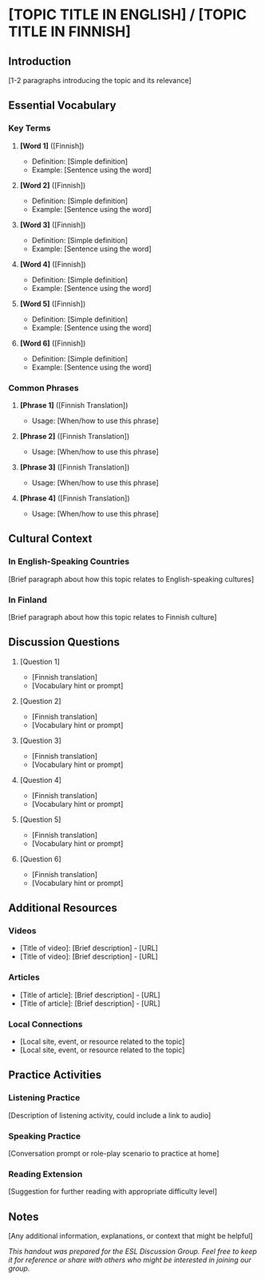 # [TOPIC TITLE IN ENGLISH] / [TOPIC TITLE IN FINNISH]

## Introduction
[1-2 paragraphs introducing the topic and its relevance]


## Essential Vocabulary

### Key Terms

1. **[Word 1]** ([Finnish])
   - Definition: [Simple definition]
   - Example: [Sentence using the word]

2. **[Word 2]** ([Finnish])
   - Definition: [Simple definition]
   - Example: [Sentence using the word]

3. **[Word 3]** ([Finnish])
   - Definition: [Simple definition]
   - Example: [Sentence using the word]

4. **[Word 4]** ([Finnish])
   - Definition: [Simple definition]
   - Example: [Sentence using the word]

5. **[Word 5]** ([Finnish])
   - Definition: [Simple definition]
   - Example: [Sentence using the word]

6. **[Word 6]** ([Finnish])
   - Definition: [Simple definition]
   - Example: [Sentence using the word]

### Common Phrases

1. **[Phrase 1]** ([Finnish Translation])
   - Usage: [When/how to use this phrase]

2. **[Phrase 2]** ([Finnish Translation])
   - Usage: [When/how to use this phrase]

3. **[Phrase 3]** ([Finnish Translation])
   - Usage: [When/how to use this phrase]

4. **[Phrase 4]** ([Finnish Translation])
   - Usage: [When/how to use this phrase]


## Cultural Context

### In English-Speaking Countries
[Brief paragraph about how this topic relates to English-speaking cultures]

### In Finland
[Brief paragraph about how this topic relates to Finnish culture]


## Discussion Questions

1. [Question 1]
   - [Finnish translation]
   - [Vocabulary hint or prompt]

2. [Question 2]
   - [Finnish translation]
   - [Vocabulary hint or prompt]

3. [Question 3]
   - [Finnish translation]
   - [Vocabulary hint or prompt]

4. [Question 4]
   - [Finnish translation]
   - [Vocabulary hint or prompt]

5. [Question 5]
   - [Finnish translation]
   - [Vocabulary hint or prompt]

6. [Question 6]
   - [Finnish translation]
   - [Vocabulary hint or prompt]


## Additional Resources

### Videos
- [Title of video]: [Brief description] - [URL]
- [Title of video]: [Brief description] - [URL]

### Articles
- [Title of article]: [Brief description] - [URL]
- [Title of article]: [Brief description] - [URL]

### Local Connections
- [Local site, event, or resource related to the topic]
- [Local site, event, or resource related to the topic]


## Practice Activities

### Listening Practice
[Description of listening activity, could include a link to audio]

### Speaking Practice
[Conversation prompt or role-play scenario to practice at home]

### Reading Extension
[Suggestion for further reading with appropriate difficulty level]


## Notes
[Any additional information, explanations, or context that might be helpful]


*This handout was prepared for the ESL Discussion Group. Feel free to keep it for reference or share with others who might be interested in joining our group.*
